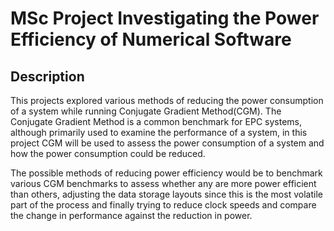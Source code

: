 # MSc Project Investigating the Power Efficiency of Numerical Software

## Description

This projects explored various methods of reducing the power consumption of a system while running Conjugate Gradient Method(CGM). The Conjugate Gradient Method is a common benchmark for EPC systems, although primarily used to examine the performance of a system, in this project CGM will be used to assess the power consumption of a system and how the power consumption could be reduced. 

The possible methods of reducing power efficiency would be to benchmark various CGM benchmarks to assess whether any are more power efficient than others, adjusting the data storage layouts since this is the most volatile part of the process and finally trying to reduce clock speeds and compare the change in performance against the reduction in power. 
